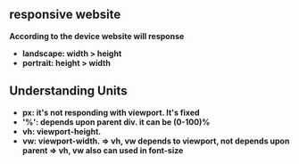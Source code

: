 ## responsive website
<b>According to the device website will response<b>
- landscape: width > height
- portrait: height > width


## Understanding Units

- px: it's not responding with viewport. It's fixed
- '%': depends upon parent div. it can be (0-100)%
- vh: viewport-height.
- vw: viewport-width. 
    => vh, vw depends to viewport, not depends upon parent
    => vh, vw also can used in font-size